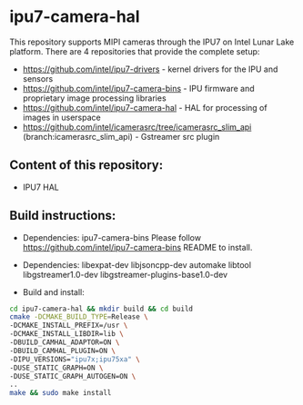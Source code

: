# ipu7-camera-hal

This repository supports MIPI cameras through the IPU7 on Intel Lunar Lake platform.
There are 4 repositories that provide the complete setup:

- https://github.com/intel/ipu7-drivers - kernel drivers for the IPU and sensors
- https://github.com/intel/ipu7-camera-bins - IPU firmware and proprietary image processing libraries
- https://github.com/intel/ipu7-camera-hal - HAL for processing of images in userspace
- https://github.com/intel/icamerasrc/tree/icamerasrc_slim_api (branch:icamerasrc_slim_api) - Gstreamer src plugin

## Content of this repository:
- IPU7 HAL

## Build instructions:
- Dependencies: ipu7-camera-bins
    Please follow https://github.com/intel/ipu7-camera-bins README to install.

- Dependencies: libexpat-dev libjsoncpp-dev automake libtool libgstreamer1.0-dev libgstreamer-plugins-base1.0-dev

- Build and install:
```sh
cd ipu7-camera-hal && mkdir build && cd build
cmake -DCMAKE_BUILD_TYPE=Release \
-DCMAKE_INSTALL_PREFIX=/usr \
-DCMAKE_INSTALL_LIBDIR=lib \
-DBUILD_CAMHAL_ADAPTOR=ON \
-DBUILD_CAMHAL_PLUGIN=ON \
-DIPU_VERSIONS="ipu7x;ipu75xa" \
-DUSE_STATIC_GRAPH=ON \
-DUSE_STATIC_GRAPH_AUTOGEN=ON \
..
make && sudo make install
```